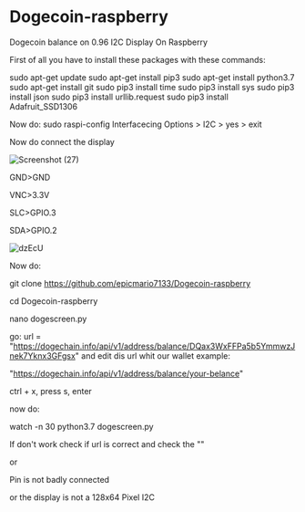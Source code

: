 # Dogecoin-raspberry
Dogecoin balance on 0.96 I2C Display On Raspberry

First of all you have to install these packages with these commands:

sudo apt-get update
sudo apt-get install pip3
sudo apt-get install python3.7 
sudo apt-get install git
sudo pip3 install time
sudo pip3 install sys
sudo pip3 install json
sudo pip3 install urllib.request
sudo pip3 install Adafruit_SSD1306


Now do:
sudo raspi-config
Interfacecing Options > I2C > yes > exit

Now do connect the display


![Screenshot (27)](https://user-images.githubusercontent.com/56398081/83659742-3afc2e80-a5c4-11ea-85d1-52eb2173f6dd.png)


GND>GND

VNC>3.3V

SLC>GPIO.3

SDA>GPIO.2


![dzEcU](https://user-images.githubusercontent.com/56398081/83660161-cb3a7380-a5c4-11ea-9008-69f2c7b5c290.png)

Now do:

git clone https://github.com/epicmario7133/Dogecoin-raspberry

cd Dogecoin-raspberry

nano dogescreen.py

go: url = "https://dogechain.info/api/v1/address/balance/DQax3WxFFPa5b5YmmwzJnek7Yknx3GFgsx" and edit dis url whit our wallet example:

"https://dogechain.info/api/v1/address/balance/your-belance"

ctrl + x, press s, enter

now do:

watch -n 30 python3.7 dogescreen.py

If don't work check if url is correct and check the ""

or

Pin is not badly connected

or the display is not a 128x64 Pixel I2C

